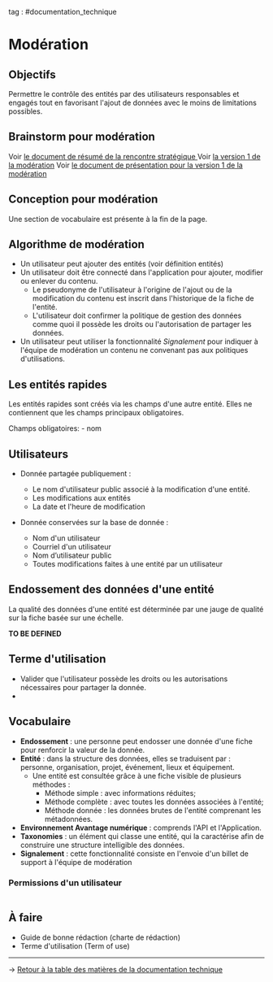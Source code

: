 tag : #documentation_technique 

# Modération

## Objectifs
Permettre le contrôle des entités par des utilisateurs responsables et engagés tout en favorisant l'ajout de données avec le moins de limitations possibles.

## Brainstorm pour modération
Voir [le document de résumé de la rencontre stratégique ](https://docs.google.com/document/d/1h7X1RDSLDFznKng82zCB0y5zhOoJHq-L0ugmJkLKSJw/edit)
Voir [la version 1 de la modération](/documentation_technique/moderationv1.md)
Voir [le document de présentation pour la version 1 de la modération](https://docs.google.com/document/d/1-siHaZvm7BFsZQbZmsE-7j8olRUvDJ3qZKpn9359E9M/edit?usp=sharing)

## Conception pour modération

Une section de vocabulaire est présente à la fin de la page.

## Algorithme de modération

- Un utilisateur peut ajouter des entités (voir définition entités)
- Un utilisateur doit être connecté dans l'application pour ajouter, modifier ou enlever du contenu.
	- Le pseudonyme de l'utilisateur à l'origine de l'ajout ou de la modification du contenu est inscrit dans l'historique de la fiche de l'entité.
	- L'utilisateur doit confirmer la politique de gestion des données comme quoi il possède les droits ou l'autorisation de partager les données.
- Un utilisateur peut utiliser la fonctionnalité *Signalement* pour indiquer à l'équipe de modération un contenu ne convenant pas aux politiques d'utilisations.

## Les entités rapides

Les entités rapides sont créés via les champs d'une autre entité. Elles ne contiennent que les champs principaux obligatoires.

Champs obligatoires: 
	- nom

## Utilisateurs

- Donnée partagée publiquement :
	- Le nom d'utilisateur public associé à la modification d'une entité.
	- Les modifications aux entités
	- La date et l'heure de modification
    
- Donnée conservées sur la base de donnée :
	- Nom d'un utilisateur
	- Courriel d'un utilisateur
	- Nom d’utilisateur public
	- Toutes modifications faites à une entité par un utilisateur

## Endossement des données d'une entité

La qualité des données d'une entité est déterminée par une jauge de qualité sur la fiche basée sur une échelle.

**TO BE DEFINED**

## Terme d'utilisation

- Valider que l'utilisateur possède les droits ou les autorisations nécessaires pour partager la donnée.
- 
## Vocabulaire
- **Endossement** : une personne peut endosser une donnée d'une fiche pour renforcir la valeur de la donnée.
- **Entité** : dans la structure des données, elles se traduisent par : personne, organisation, projet, événement, lieux et équipement.
	- Une entité est consultée grâce à une fiche visible de plusieurs méthodes :
		- Méthode simple : avec informations réduites;
		- Méthode complète : avec toutes les données associées à l'entité;
		- Méthode donnée : les données brutes de l'entité comprenant les métadonnées.
- **Environnement Avantage numérique** : comprends l'API et l'Application.
- **Taxonomies** : un élément qui classe une entité, qui la caractérise afin de construire une structure intelligible des données.
- **Signalement** : cette fonctionnalité consiste en l'envoie d'un billet de support à l'équipe de modération


### Permissions d'un utilisateur
```javascript

```

## À faire

- Guide de bonne rédaction (charte de rédaction)
- Terme d'utilisation (Term of use)
---
→ [Retour à la table des matières de la documentation technique](/documentation_technique/index.md)